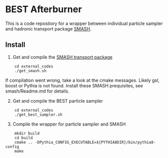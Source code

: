 # BEST Afterburner

This is a code repostiory for a wrapper between individual particle sampler and hadronic transport package [SMASH](https://smash-transport.github.io). 


## Install

1. Get and compile the [SMASH transport package](https://smash-transport.github.io)

```
    cd external_codes
    ./get_smash.sh
```

If compilation went wrong, take a look at the cmake messages. Likely gsl, boost or Pythia is not found.
Install these SMASH prequisites, see smash/Readme.md for details.

2. Get and compile the BEST particle sampler

```
    cd external_codes
    ./get_best_sampler.sh
```

3. Compile the wrapper for particle sampler and SMASH

```
    mkdir build
    cd build
    cmake .. -DPythia_CONFIG_EXECUTABLE=${PYTHIA8DIR}/bin/pythia8-config
    make
```

